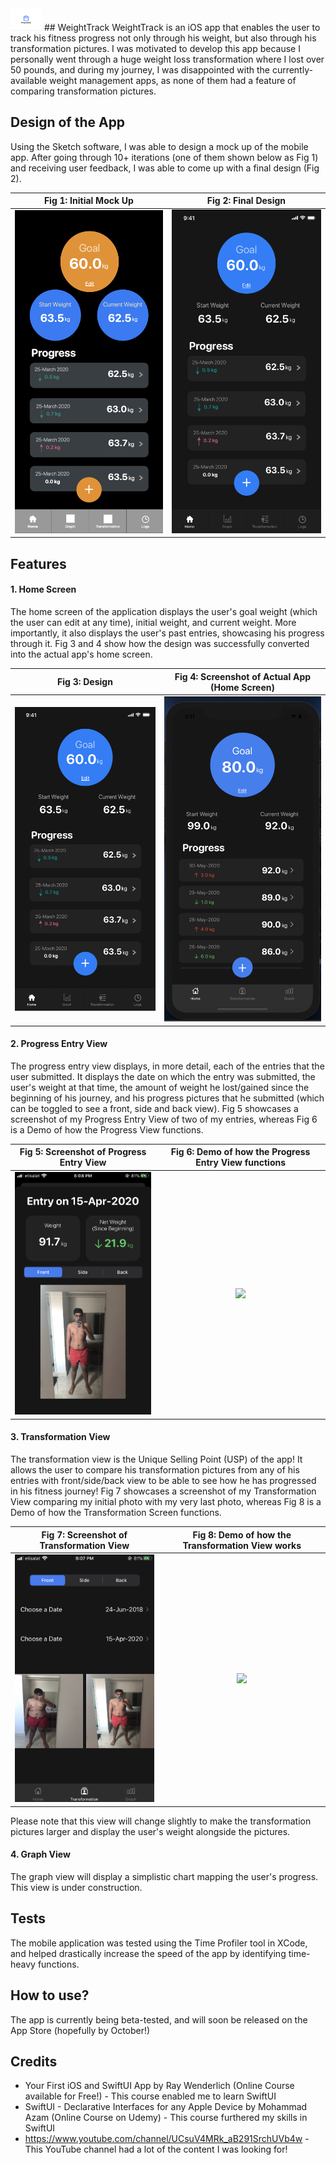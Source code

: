 <img src="/Screenshots/ProgressifyLogo.png" width=50>
## WeightTrack
WeightTrack is an iOS app that enables the user to track his fitness progress not only through his weight, but also through his transformation pictures. I was motivated to develop this app because I personally went through a huge weight loss transformation where I lost over 50 pounds, and during my journey, I was disappointed with the currently-available weight management apps, as none of them had a feature of comparing transformation pictures. 

## Design of the App

Using the Sketch software, I was able to design a mock up of the mobile app. After going through 10+ iterations (one of them shown below as Fig 1) and receiving user feedback, I was able to come up with a final design (Fig 2).

Fig 1: Initial Mock Up         |  Fig 2: Final Design
:-------------------------:|:-------------------------:
<img src="/Screenshots/InitialMockUp.png" width=300>  |  <img src="/Screenshots/FinalSketch.png" width=300>


## Features
#### 1. Home Screen
The home screen of the application displays the user's goal weight (which the user can edit at any time), initial weight, and current weight. More importantly, it also displays the user's past entries, showcasing his progress through it. Fig 3 and 4 show how the design was successfully converted into the actual app's home screen.

Fig 3: Design        |  Fig 4: Screenshot of Actual App (Home Screen)
:-------------------------:|:-------------------------:
<img src="/Screenshots/FinalSketch.png" width=300> | <img src="/Screenshots/iPhoneXHomeScreen.png" width=300>

#### 2. Progress Entry View
The progress entry view displays, in more detail, each of the entries that the user submitted. It displays the date on which the entry was submitted, the user's weight at that time, the amount of weight he lost/gained since the beginning of his journey, and his progress pictures that he submitted (which can be toggled to see a front, side and back view). Fig 5 showcases a screenshot of my Progress Entry View of two of my entries, whereas Fig 6 is a Demo of how the Progress View functions.

Fig 5: Screenshot of Progress Entry View      |  Fig 6: Demo of how the Progress Entry View functions
:-------------------------:|:-------------------------:
<img src="/Screenshots/IMG_4335.PNG" width=300> | <img src="https://media.giphy.com/media/SRwOWpAxSNRm6JFwew/giphy.gif" width=300>

#### 3. Transformation View
The transformation view is the Unique Selling Point (USP) of the app! It allows the user to compare his transformation pictures from any of his entries with front/side/back view to be able to see how he has progressed in his fitness journey! Fig 7 showcases a screenshot of my Transformation View comparing my initial photo with my very last photo, whereas Fig 8 is a Demo of how the Transformation Screen functions.

Fig 7: Screenshot of Transformation View     |  Fig 8: Demo of how the Transformation View works
:-------------------------:|:-------------------------:
<img src="/Screenshots/IMG_4334.PNG" width=300> | <img src="https://media.giphy.com/media/f60deo37i56vl0pPhs/giphy.gif" width=300>

Please note that this view will change slightly to make the transformation pictures larger and display the user's weight alongside the pictures.


#### 4. Graph View
The graph view will display a simplistic chart mapping the user's progress. This view is under construction.

## Tests
The mobile application was tested using the Time Profiler tool in XCode, and helped drastically increase the speed of the app by identifying time-heavy functions. 

## How to use?
The app is currently being beta-tested, and will soon be released on the App Store (hopefully by October!)

## Credits
* Your First iOS and SwiftUI App by Ray Wenderlich (Online Course available for Free!) - This course enabled me to learn SwiftUI
* SwiftUI - Declarative Interfaces for any Apple Device by Mohammad Azam (Online Course on Udemy) - This course furthered my skills in SwiftUI 
* https://www.youtube.com/channel/UCsuV4MRk_aB291SrchUVb4w - This YouTube channel had a lot of the content I was looking for!

